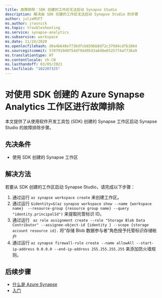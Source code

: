 ```yaml
---
title: 故障排除：SDK 创建的工作区无法启动 Synapse Studio
description: 解决由 SDK 创建的工作区无法启动 Synapse Studio 的步骤
author: julieMSFT
ms.author: jrasnick
ms.topic: troubleshooting
ms.service: synapse-analytics
ms.subservice: workspace
ms.date: 11/24/2020
ms.openlocfilehash: d9a4b648e7736dfcb659bb8df2c379d4cd7b1864
ms.sourcegitcommit: 5707919d0754df9dd9543a6d8e6525774af738a9
ms.translationtype: HT
ms.contentlocale: zh-CN
ms.lasthandoff: 03/05/2021
ms.locfileid: "102207325"
---
```

# <a name="troubleshoot-azure-synapse-analytics-workspaces-created-using-sdk"></a>对使用 SDK 创建的 Azure Synapse Analytics 工作区进行故障排除

本文提供了从使用软件开发工具包 (SDK) 创建的 Synapse 工作区启动 Synapse Studio 的故障排除步骤。


## <a name="prerequisites"></a>先决条件

- 使用 SDK 创建的 Synapse 工作区

## <a name="workaround"></a>解决方法

若要从 SDK 创建的工作区启动 Synapse Studio，请完成以下步骤： 
  1.    通过运行 `az synapse workspace create` 来创建工作区。
  2.    通过运行 `$identity=$(az synapse workspace show --name {workspace name}  --resource-group {resource group name} --query "identity.principalId")` 来提取托管标识 ID。
  3.    通过运行 ` az role assignment create --role "Storage Blob Data Contributor" --assignee-object-id {identity } --scope {storage account resource id}.` 将“存储 Blob 数据参与者”角色授予托管标识存储帐户
  4.    通过运行 ` az synapse firewall-rule create --name allowAll --start-ip-address 0.0.0.0 --end-ip-address 255.255.255.255 ` 来添加防火墙规则。

## <a name="next-steps"></a>后续步骤

* [什么是 Azure Synapse](../overview-what-is.md)
* [入门](../get-started.md)
